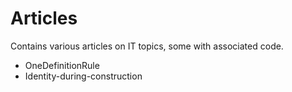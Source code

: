 # Articles

Contains various articles on IT topics, some with associated code.

- OneDefinitionRule
- Identity-during-construction
